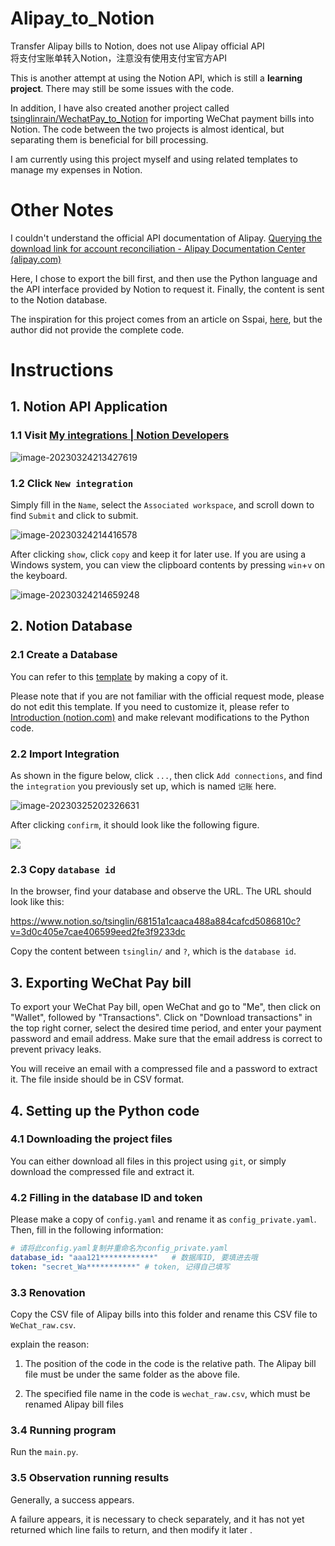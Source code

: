# Alipay_to_Notion
Transfer Alipay bills to Notion, does not use Alipay official API<br>
将支付宝账单转入Notion，注意没有使用支付宝官方API<br>

This is another attempt at using the Notion API, which is still a **learning project**. There may still be some issues with the code. 

In addition, I have also created another project called [tsinglinrain/WechatPay_to_Notion](https://github.com/tsinglinrain/WechatPay_to_Notion) for importing WeChat payment bills into Notion. The code between the two projects is almost identical, but separating them is beneficial for bill processing.

I am currently using this project myself and using related templates to manage my expenses in Notion.

# Other Notes

I couldn't understand the official API documentation of Alipay.
[Querying the download link for account reconciliation - Alipay Documentation Center (alipay.com)](https://opendocs.alipay.com/apis/api_15/alipay.data.dataservice.bill.downloadurl.query)

Here, I chose to export the bill first, and then use the Python language and the API interface provided by Notion to request it. Finally, the content is sent to the Notion database.

The inspiration for this project comes from an article on Sspai, [here](https://sspai.com/post/66658), but the author did not provide the complete code.

# Instructions

## 1. Notion API Application

### 1.1 Visit [My integrations | Notion Developers](https://www.notion.so/my-integrations)

![image-20230324213427619](./image/image-20230324213427619.png)

### 1.2 Click `New integration`

Simply fill in the `Name`, select the `Associated workspace`, and scroll down to find `Submit` and click to submit.

![image-20230324214416578](./image/image-20230324214416578.png)

After clicking `show`, click `copy` and keep it for later use. If you are using a Windows system, you can view the clipboard contents by pressing `win`+`v` on the keyboard.

![image-20230324214659248](./image/image-20230324214659248.png)

## 2. Notion Database

### 2.1 Create a Database

You can refer to this [template](https://tsinglin.notion.site/tsinglin/68951a1caaba487a884cafcd5086810c?v=3d0c405e7cae405599aed2fe0f5233cc) by making a copy of it.

Please note that if you are not familiar with the official request mode, please do not edit this template. If you need to customize it, please refer to [Introduction (notion.com)](https://developers.notion.com/reference/intro) and make relevant modifications to the Python code.

### 2.2 Import Integration

As shown in the figure below, click `...`, then click `Add connections`, and find the `integration` you previously set up, which is named `记账` here.

![image-20230325202326631](./image/image-20230325202326631.png)

After clicking `confirm`, it should look like the following figure. 

<img src="./image/image-20230325202635760.png">

### 2.3 Copy `database id`

In the browser, find your database and observe the URL. The URL should look like this:

https://www.notion.so/tsinglin/68151a1caaca488a884cafcd5086810c?v=3d0c405e7cae406599eed2fe3f9233dc

Copy the content between `tsinglin/` and `?`, which is the `database id`.

## 3. Exporting WeChat Pay bill

To export your WeChat Pay bill, open WeChat and go to "Me", then click on "Wallet", followed by "Transactions". Click on "Download transactions" in the top right corner, select the desired time period, and enter your payment password and email address. Make sure that the email address is correct to prevent privacy leaks.

You will receive an email with a compressed file and a password to extract it. The file inside should be in CSV format.

## 4. Setting up the Python code

### 4.1 Downloading the project files

You can either download all files in this project using `git`, or simply download the compressed file and extract it.

### 4.2 Filling in the database ID and token

Please make a copy of `config.yaml` and rename it as `config_private.yaml`. Then, fill in the following information:

```yaml
# 请将此config.yaml复制并重命名为config_private.yaml
database_id: "aaa121************"   # 数据库ID, 要填进去哦
token: "secret_Wa***********" # token, 记得自己填写
```

### 3.3 Renovation

Copy the CSV file of Alipay bills into this folder and rename this CSV file to `WeChat_raw.csv`.

explain the reason:

1. The position of the code in the code is the relative path. The Alipay bill file must be under the same folder as the above file.

2. The specified file name in the code is `wechat_raw.csv`, which must be renamed Alipay bill files

### 3.4 Running program

Run the `main.py`.

### 3.5 Observation running results

Generally, a success appears.

A failure appears, it is necessary to check separately, and it has not yet returned which line fails to return, and then modify it later .
